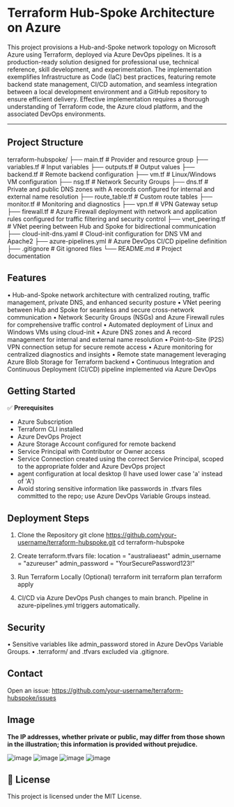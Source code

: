 Terraform Hub-Spoke Architecture on Azure
=========================================

This project provisions a Hub-and-Spoke network topology on Microsoft Azure using Terraform, deployed via Azure DevOps pipelines. It is a production-ready solution designed for professional use, technical reference, skill development, and experimentation. The implementation exemplifies Infrastructure as Code (IaC) best practices, featuring remote backend state management, CI/CD automation, and seamless integration between a local development environment and a GitHub repository to ensure efficient delivery. Effective implementation requires a thorough understanding of Terraform code, the Azure cloud platform, and the associated DevOps environments.

--------------------
Project Structure
--------------------

terraform-hubspoke/
├── main.tf                 # Provider and resource group
├── variables.tf            # Input variables
├── outputs.tf              # Output values
├── backend.tf              # Remote backend configuration
├── vm.tf                   # Linux/Windows VM configuration
├── nsg.tf                  # Network Security Groups
├── dns.tf                  # Private and public DNS zones with A records configured for internal and external name resolution
├── route_table.tf          # Custom route tables
├── monitor.tf              # Monitoring and diagnostics
├── vpn.tf                  # VPN Gateway setup
├── firewall.tf             # Azure Firewall deployment with network and application rules configured for traffic filtering and security control
├── vnet_peering.tf         # VNet peering between Hub and Spoke for bidirectional communication
├── cloud-init-dns.yaml     # Cloud-init configuration for DNS VM and Apache2
├── azure-pipelines.yml     # Azure DevOps CI/CD pipeline definition
├── .gitignore              # Git ignored files
└── README.md               # Project documentation

## **Features**

• Hub-and-Spoke network architecture with centralized routing, traffic management, private DNS, and enhanced security posture
• VNet peering between Hub and Spoke for seamless and secure cross-network communication
• Network Security Groups (NSGs) and Azure Firewall rules for comprehensive traffic control
• Automated deployment of Linux and Windows VMs using cloud-init
• Azure DNS zones and A record management for internal and external name resolution
• Point-to-Site (P2S) VPN connection setup for secure remote access
• Azure monitoring for centralized diagnostics and insights
• Remote state management leveraging Azure Blob Storage for Terraform backend
• Continuous Integration and Continuous Deployment (CI/CD) pipeline implemented via Azure DevOps

Getting Started
------------------
✅ **Prerequisites**

* Azure Subscription
* Terraform CLI installed
* Azure DevOps Project
* Azure Storage Account configured for remote backend
* Service Principal with Contributor or Owner access
* Service Connection created using the correct Service Principal, scoped to the appropriate folder and Azure DevOps project
* agent configuration at local desktop (I have used lower case 'a' instead of 'A')
* Avoid storing sensitive information like passwords in .tfvars files committed to the repo; use Azure DevOps Variable Groups instead. 

Deployment Steps
-------------------
1. Clone the Repository
   git clone https://github.com/your-username/terraform-hubspoke.git
   cd terraform-hubspoke

2. Create terraform.tfvars file:
   location       = "australiaeast"
   admin_username = "azureuser"
   admin_password = "YourSecurePassword123!"

3. Run Terraform Locally (Optional)
   terraform init
   terraform plan
   terraform apply

4. CI/CD via Azure DevOps
   Push changes to main branch. Pipeline in azure-pipelines.yml triggers automatically.

Security
-----------
• Sensitive variables like admin_password stored in Azure DevOps Variable Groups.
• .terraform/ and .tfvars excluded via .gitignore.

Contact
----------
Open an issue: https://github.com/your-username/terraform-hubspoke/issues

Image
----------

**The IP addresses, whether private or public, may differ from those shown in the illustration; this information is provided without prejudice.**

![image](https://github.com/user-attachments/assets/ba8a29ba-1ce2-4129-ab68-75f43f8904ba)
![image](https://github.com/user-attachments/assets/4040b1d2-2b96-4872-b9ee-116527258388)
![image](https://github.com/user-attachments/assets/e6ee7f78-1f3f-4e79-b0f1-250092d44c48)
![image](https://github.com/user-attachments/assets/fdd4a39a-48e6-44b4-9543-1b932750b170)



📝 License
----------
This project is licensed under the MIT License.
